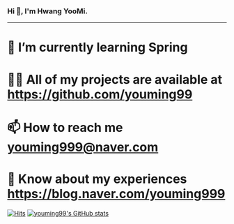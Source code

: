  ### Hi 👋, I'm Hwang YooMi.
*****
# 🌱 I’m currently learning Spring 
# 👨‍💻 All of my projects are available at https://github.com/youming99
# 📫 How to reach me youming999@naver.com
# 📄 Know about my experiences https://blog.naver.com/youming999


[![Hits](https://hits.seeyoufarm.com/api/count/incr/badge.svg?url=https%3A%2F%2Fgithub.com%2Fusername&count_bg=%2379C83D&title_bg=%23555555&icon=&icon_color=%23E7E7E7&title=hits&edge_flat=false)](https://hits.seeyoufarm.com)
[![youming99's GitHub stats](https://github-readme-stats.vercel.app/api?username=youming99)](https://github.com/anuraghazra/github-readme-stats)

<!--
**youming99/youming99** is a ✨ _special_ ✨ repository because its `README.md` (this file) appears on your GitHub profile.

Here are some ideas to get you started:

- 🔭 I’m currently working on ...
- 🌱 I’m currently learning ...
- 👯 I’m looking to collaborate on ...
- 🤔 I’m looking for help with ...
- 💬 Ask me about ...
- 📫 How to reach me: ...
- 😄 Pronouns: ...
- ⚡ Fun fact: ...
-->
